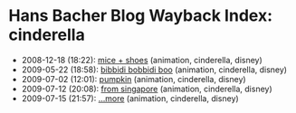 # Hans Bacher Blog Wayback Index: cinderella

* 2008-12-18 (18:22): [mice + shoes](https://web.archive.org/web/https://one1more2time3.wordpress.com/2008/12/18/mice-shoes/) (animation, cinderella, disney)
* 2009-05-22 (18:58): [bibbidi bobbidi boo](https://web.archive.org/web/https://one1more2time3.wordpress.com/2009/05/22/bibbidi-bobbidi-boo/) (animation, cinderella, disney)
* 2009-07-02 (12:01): [pumpkin](https://web.archive.org/web/https://one1more2time3.wordpress.com/2009/07/02/pumpkin/) (animation, cinderella, disney)
* 2009-07-12 (20:08): [from singapore](https://web.archive.org/web/https://one1more2time3.wordpress.com/2009/07/12/from-singapore/) (animation, cinderella, disney)
* 2009-07-15 (21:57): […more](https://web.archive.org/web/https://one1more2time3.wordpress.com/2009/07/15/more/) (animation, cinderella, disney)